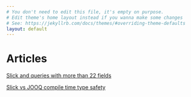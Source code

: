 ```yaml
---
# You don't need to edit this file, it's empty on purpose.
# Edit theme's home layout instead if you wanna make some changes
# See: https://jekyllrb.com/docs/themes/#overriding-theme-defaults
layout: default
---
```


# Articles

[Slick and queries with more than 22 fields](slick-and-queries-with-more-than-22-fields)

[Slick vs JOOQ compile time type safety](slick-vs-jooq-compile-time-safety)